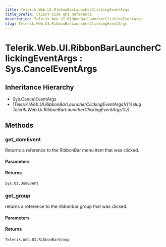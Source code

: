 ```yaml
---
title: Telerik.Web.UI.RibbonBarLauncherClickingEventArgs
title_prefix: Client-side API Reference
description: Telerik.Web.UI.RibbonBarLauncherClickingEventArgs
slug: Telerik.Web.UI.RibbonBarLauncherClickingEventArgs
---
```


# Telerik.Web.UI.RibbonBarLauncherClickingEventArgs : Sys.CancelEventArgs

## Inheritance Hierarchy

* Sys.CancelEventArgs
* *[Telerik.Web.UI.RibbonBarLauncherClickingEventArgs]({%slug Telerik.Web.UI.RibbonBarLauncherClickingEventArgs%})*


## Methods

### get_domEvent

Returns a reference to the RibbonBar menu item that was clicked.

#### Parameters

#### Returns

`Sys.UI.DomEvent` 
### get_group

returns a reference to the ribbonbar group that was clicked.

#### Parameters

#### Returns

`Telerik.Web.UI.RibbonBarGroup`


